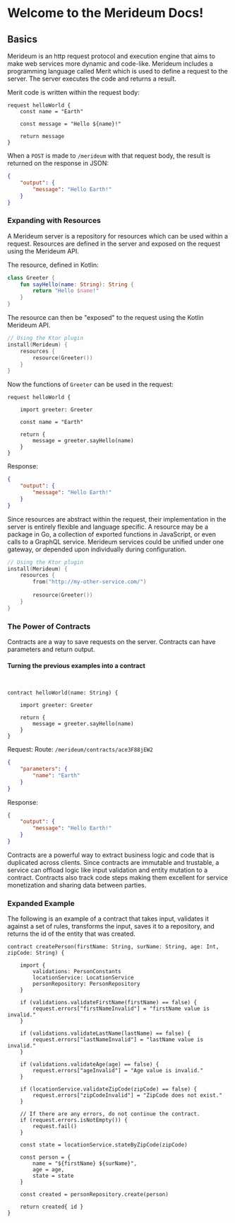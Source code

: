 # Welcome to the Merideum Docs!

## Basics
Merideum is an http request protocol and execution engine that aims to make web services more dynamic and code-like.  Merideum includes a programming language called Merit which is used to define a request to the server. The server executes the code and returns a result.

Merit code is written within the request body:

```
request helloWorld {
    const name = "Earth"
    
    const message = "Hello ${name}!"
    
    return message
}
```

When a `POST` is made to `/merideum` with that request body, the result is returned on the response in JSON:

```json
{
    "output": {
        "message": "Hello Earth!"
    }
}
```

### Expanding with Resources
A Merideum server is a repository for resources which can be used within a request. Resources are defined in the server and exposed on the request using the Merideum API.

The resource, defined in Kotlin:
```kotlin
class Greeter {
    fun sayHello(name: String): String {
        return "Hello $name!"
    }
}
```

The resource can then be "exposed" to the request using the Kotlin Merideum API.

```kotlin
// Using the Ktor plugin
install(Merideum) {
    resources {
        resource(Greeter())
    }
}
```

Now the functions of `Greeter` can be used in the request:

```
request helloWorld {

    import greeter: Greeter

    const name = "Earth"
    
    return {
        message = greeter.sayHello(name)
    }
}
```
Response:
```json
{
    "output": {
        "message": "Hello Earth!"
    }
}
```

Since resources are abstract within the request, their implementation in the server is entirely flexible and language specific. A resource may be a package in Go, a collection of exported functions in JavaScript, or even calls to a GraphQL service. Merideum services could be unified under one gateway, or depended upon individually during configuration.

```kotlin
// Using the Ktor plugin
install(Merideum) {
    resources {
        from("http://my-other-service.com/")
    
        resource(Greeter())
    }
}
```

### The Power of Contracts
Contracts are a way to save requests on the server. Contracts can have parameters and return output.

#### Turning the previous examples into a contract

```


contract helloWorld(name: String) {

    import greeter: Greeter
    
    return {
        message = greeter.sayHello(name)
    }
}
```

Request:
Route: `/merideum/contracts/ace3F88jEW2`
```json
{
    "parameters": {
        "name": "Earth"
    }
}
```

Response:
```json
{
    "output": {
        "message": "Hello Earth!"
    }
}
```

Contracts are a powerful way to extract business logic and code that is duplicated across clients. Since contracts are immutable and trustable, a service can offload logic like input validation and entity mutation to a contract. Contracts also track code steps making them excellent for service monetization and sharing data between parties.

### Expanded Example

The following is an example of a contract that takes input, validates it against a set of rules, transforms the input, saves it to a repository, and returns the id of the entity that was created.

```
contract createPerson(firstName: String, surName: String, age: Int, zipCode: String) {

    import {
        validations: PersonConstants
        locationService: LocationService
        personRepository: PersonRepository
    }
    
    if (validations.validateFirstName(firstName) == false) {
        request.errors["firstNameInvalid"] = "firstName value is invalid."
    }
    
    if (validations.validateLastName(lastName) == false) {
        request.errors["lastNameInvalid"] = "lastName value is invalid."
    }
    
    if (validations.validateAge(age) == false) {
        request.errors["ageInvalid"] = "Age value is invalid."
    }
    
    if (locationService.validateZipCode(zipCode) == false) {
        request.errors["zipCodeInvalid"] = "ZipCode does not exist."
    }
    
    // If there are any errors, do not continue the contract.
    if (request.errors.isNotEmpty()) {
        request.fail()
    }
    
    const state = locationService.stateByZipCode(zipCode)
    
    const person = {
        name = "${firstName} ${surName}",
        age = age,
        state = state
    }
    
    const created = personRepository.create(person)
    
    return created{ id }
}
```
